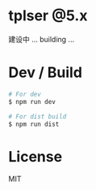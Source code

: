 # tplser @5.x 

建设中 ... 
building ... 


# Dev / Build 

``` bash
# For dev
$ npm run dev 
```

``` bash 
# For dist build 
$ npm run dist 
```


# License 

MIT
